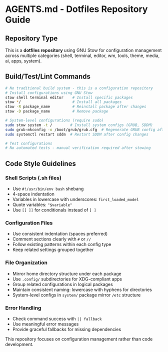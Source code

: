 # AGENTS.md - Dotfiles Repository Guide

## Repository Type
This is a **dotfiles repository** using GNU Stow for configuration management across multiple categories (shell, terminal, editor, wm, tools, theme, media, ai, apps, system).

## Build/Test/Lint Commands
```bash
# No traditional build system - this is a configuration repository
# Install configurations using GNU Stow
stow shell terminal editor    # Install specific packages
stow */                       # Install all packages
stow -R package_name          # Reinstall package after changes
stow -D package_name          # Remove package

# System-level configurations (require sudo)
sudo stow system -t /        # Install system configs (GRUB, SDDM)
sudo grub-mkconfig -o /boot/grub/grub.cfg  # Regenerate GRUB config after changes
sudo systemctl restart sddm  # Restart SDDM after config changes

# Test configurations
# No automated tests - manual verification required after stowing
```

## Code Style Guidelines

### Shell Scripts (.sh files)
- Use `#!/usr/bin/env bash` shebang
- 4-space indentation
- Variables in lowercase with underscores: `first_loaded_model`
- Quote variables: `"$variable"`
- Use `[[ ]]` for conditionals instead of `[ ]`

### Configuration Files
- Use consistent indentation (spaces preferred)
- Comment sections clearly with `#` or `//`
- Follow existing patterns within each config type
- Keep related settings grouped together

### File Organization
- Mirror home directory structure under each package
- Use `.config/` subdirectories for XDG-compliant apps
- Group related configurations in logical packages
- Maintain consistent naming: lowercase with hyphens for directories
- System-level configs in `system/` package mirror `/etc` structure

### Error Handling
- Check command success with `|| fallback`
- Use meaningful error messages
- Provide graceful fallbacks for missing dependencies

This repository focuses on configuration management rather than code development.